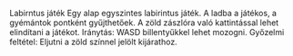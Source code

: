 Labirntus játék
Egy alap egyszintes labirintus játék.
A ladba a játékos, a gyémántok pontként gyűjthetőek.
A zöld zászlóra való kattintással lehet elindítani a játékot.
Iránytás: WASD billentyűkkel lehet mozogni.
Győzelmi feltétel: Eljutni a zöld színnel jelölt kijárathoz.
